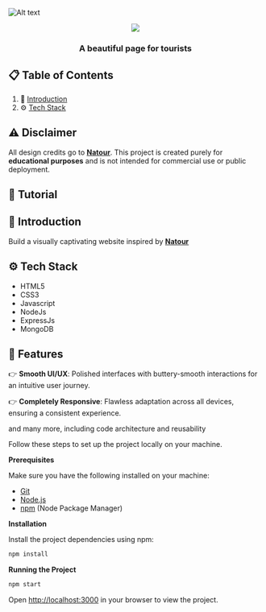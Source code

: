 ![Alt text](https://raw.githubusercontent.com/DevNguyenPhuong/HTML-CSS/main/omnifood.jpg)

<div align="center">
    <img src="https://skillicons.dev/icons?i=html,css,javascript,nodejs,mongodb,express" />
</div>
  </div>

  <h3 align="center">A beautiful page for tourists</h3>

</div>

## 📋 <a name="table">Table of Contents</a>

1. 🤖 [Introduction](#introduction)
2. ⚙️ [Tech Stack](#tech-stack)

## ⚠️ Disclaimer

All design credits go to **[Natour](https://natours.dev//)**. This project is created purely for **educational purposes** and is not intended for commercial use or public deployment.

## 🚨 Tutorial

## <a name="introduction">🤖 Introduction</a>

Build a visually captivating website inspired by **[Natour](https://natours.dev//)**

## <a name="tech-stack">⚙️ Tech Stack</a>

- HTML5
- CSS3
- Javascript
- NodeJs
- ExpressJs
- MongoDB

## <a name="features">🔋 Features</a>

👉 **Smooth UI/UX**: Polished interfaces with buttery-smooth interactions for an intuitive user journey.

👉 **Completely Responsive**: Flawless adaptation across all devices, ensuring a consistent experience.

and many more, including code architecture and reusability

Follow these steps to set up the project locally on your machine.

**Prerequisites**

Make sure you have the following installed on your machine:

- [Git](https://git-scm.com/)
- [Node.js](https://nodejs.org/en)
- [npm](https://www.npmjs.com/) (Node Package Manager)

**Installation**

Install the project dependencies using npm:

```bash
npm install
```

**Running the Project**

```bash
npm start
```

Open [http://localhost:3000](http://localhost:3000) in your browser to view the project.
